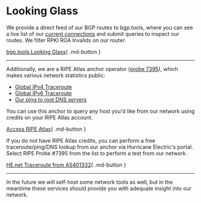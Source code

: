 # Looking Glass

We provide a direct feed of our BGP routes to bgp.tools, where you can see a live list of our [current connections](https://bgp.tools/as/401332#connectivity) and submit queries to inspect our routes. We filter RPKI ROA Invalids on our router.

[bgp.tools Looking Glass](https://bgp.tools/lg/401332){ .md-button }

---

Additionally, we are a RIPE Atlas anchor operator ([probe 7395](https://atlas.ripe.net/probes/7395/)), which makes various network statistics public:

- [Global IPv4 Traceroute](https://atlas.ripe.net/measurements/80082934/)
- [Global IPv6 Traceroute](https://atlas.ripe.net/measurements/80082937/)
- [Our ping to root DNS servers](https://atlas.ripe.net/probes/7395/#tab-builtins)

You can use this anchor to query any host you'd like from our network using credits on your RIPE Atlas account.

[Access RIPE Atlas](https://atlas.ripe.net/probes/7395/#tab-general){ .md-button }

If you do not have RIPE Atlas credits, you can perform a free traceroute/ping/DNS lookup from our anchor via Hurricane Electric's portal. Select RIPE Probe #7395 from the list to perform a test from our network.

[HE.net Traceroute from AS401332](https://bgp.he.net/AS401332#_traceroute){ .md-button }

---

In the future we will self-host some network tools as well, but in the meantime these services should provide you with adequate insight into our network.
